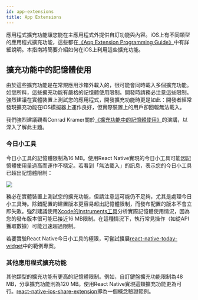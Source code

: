 ```yaml
---
id: app-extensions
title: App Extensions
---
```


應用程式擴充功能讓您能在主應用程式外提供自訂功能與內容。iOS上有不同類型的應用程式擴充功能，這些都在[《App Extension Programming Guide》](https://developer.apple.com/library/content/documentation/General/Conceptual/ExtensibilityPG/index.html#//apple_ref/doc/uid/TP40014214-CH20-SW1)中有詳細說明。本指南將簡要介紹如何在iOS上利用這些擴充功能。

## 擴充功能中的記憶體使用

由於這些擴充功能是在常規應用沙箱外載入的，很可能會同時載入多個擴充功能。如您所料，這些擴充功能有嚴格的記憶體使用限制。開發時請務必注意這些限制。強烈建議在實體裝置上測試您的應用程式，開發擴充功能時更是如此：開發者經常發現擴充功能在iOS模擬器上運作良好，但實際裝置上的用戶卻回報無法載入。

我們強烈建議觀看Conrad Kramer關於[《擴充功能中的記憶體使用》](https://www.youtube.com/watch?v=GqXMqn6MXrM)的演講，以深入了解此主題。

### 今日小工具

今日小工具的記憶體限制為16 MB。使用React Native實現的今日小工具可能因記憶體使用量過高而運作不穩定。若看到「無法載入」的訊息，表示您的今日小工具已超出記憶體限制：

![](/docs/assets/TodayWidgetUnableToLoad.jpg)

務必在實體裝置上測試您的擴充功能，但請注意這可能仍不足夠，尤其是處理今日小工具時。除錯配置的建置版本更容易超出記憶體限制，而發布配置的版本不會立即失敗。強烈建議使用[Xcode的Instruments工具](https://developer.apple.com/library/content/documentation/DeveloperTools/Conceptual/InstrumentsUserGuide/index.html)分析實際記憶體使用情況，因為您的發布版本很可能已接近16 MB限制。在這種情況下，執行常見操作（如從API獲取數據）可能迅速超過限制。

若要實驗React Native今日小工具的極限，可嘗試擴展[react-native-today-widget](https://github.com/matejkriz/react-native-today-widget/)中的範例專案。

### 其他應用程式擴充功能

其他類型的擴充功能有更高的記憶體限制。例如，自訂鍵盤擴充功能限制為48 MB，分享擴充功能則為120 MB。使用React Native實現這類擴充功能更為可行。[react-native-ios-share-extension](https://github.com/andrewsardone/react-native-ios-share-extension)即為一個概念驗證範例。